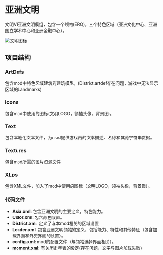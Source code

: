 ﻿# 亚洲文明

文明VI亚洲文明模组，包含一个领袖(ERQ)，三个特色区域（亚洲文化中心、亚洲国立学术中心和亚洲金融中心）。

![文明图标](./Image/ITRODUCTION.png)

## 项目结构

### ArtDefs

包含mod中特色区域建筑的建筑模型。(District.artdef存在问题，游戏中无法显示区域的Landmarks)

### Icons

包含mod中使用的图标(文明LOGO，领袖头像，背景图)。

### Text

包含本地化文本文件，为mod提供游戏内的文本描述、名称和其他字符串数据。

### Textures

包含mod所需的图片资源文件

### XLps

包含XML文件，加入了mod中使用的图标（文明LOGO，领袖头像，背景图）。

### 代码文件

- **Asia.xml**: 包含亚洲文明的主要定义，特色能力。
- **Color.xml**: 包含颜色设置。
- **District.xml**: 定义了与本mod相关的区域设置
- **Leader.xml**: 包含亚洲文明领袖的定义，包括能力、特性和其他特征（包含加载界面和外交界面的设置）。
- **config.xml**: mod的配置文件（与领袖选择界面相关）。
- **moment.xml**: 有关历史年表的设定(存在问题，文字与图片加载失败)
